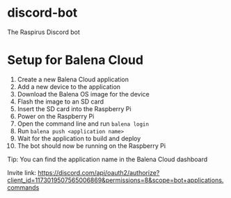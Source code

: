 # discord-bot
The Raspirus Discord bot

# Setup for Balena Cloud
1. Create a new Balena Cloud application
2. Add a new device to the application
3. Download the Balena OS image for the device
4. Flash the image to an SD card
5. Insert the SD card into the Raspberry Pi
6. Power on the Raspberry Pi
7. Open the command line and run `balena login`
8. Run `balena push <application name>`
9. Wait for the application to build and deploy
10. The bot should now be running on the Raspberry Pi

Tip: You can find the application name in the Balena Cloud dashboard

Invite link: https://discord.com/api/oauth2/authorize?client_id=1173019507565006869&permissions=8&scope=bot+applications.commands